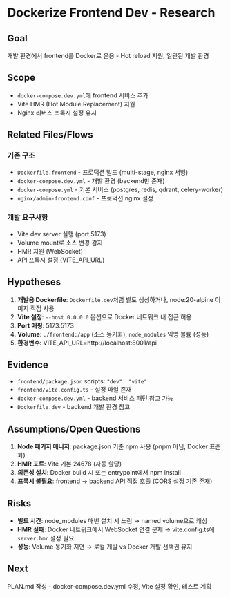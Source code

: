 # Dockerize Frontend Dev - Research

## Goal
개발 환경에서 frontend를 Docker로 운용 - Hot reload 지원, 일관된 개발 환경

## Scope
- `docker-compose.dev.yml`에 frontend 서비스 추가
- Vite HMR (Hot Module Replacement) 지원
- Nginx 리버스 프록시 설정 유지

## Related Files/Flows

### 기존 구조
- `Dockerfile.frontend` - 프로덕션 빌드 (multi-stage, nginx 서빙)
- `docker-compose.dev.yml` - 개발 환경 (backend만 존재)
- `docker-compose.yml` - 기본 서비스 (postgres, redis, qdrant, celery-worker)
- `nginx/admin-frontend.conf` - 프로덕션 nginx 설정

### 개발 요구사항
- Vite dev server 실행 (port 5173)
- Volume mount로 소스 변경 감지
- HMR 지원 (WebSocket)
- API 프록시 설정 (VITE_API_URL)

## Hypotheses

1. **개발용 Dockerfile**: `Dockerfile.dev`처럼 별도 생성하거나, node:20-alpine 이미지 직접 사용
2. **Vite 설정**: `--host 0.0.0.0` 옵션으로 Docker 네트워크 내 접근 허용
3. **Port 매핑**: 5173:5173
4. **Volume**: `./frontend:/app` (소스 동기화), `node_modules` 익명 볼륨 (성능)
5. **환경변수**: VITE_API_URL=http://localhost:8001/api

## Evidence

- `frontend/package.json` scripts: `"dev": "vite"`
- `frontend/vite.config.ts` - 설정 파일 존재
- `docker-compose.dev.yml` - backend 서비스 패턴 참고 가능
- `Dockerfile.dev` - backend 개발 환경 참고

## Assumptions/Open Questions

1. **Node 패키지 매니저**: package.json 기준 npm 사용 (pnpm 아님, Docker 표준화)
2. **HMR 포트**: Vite 기본 24678 (자동 할당)
3. **의존성 설치**: Docker build 시 또는 entrypoint에서 npm install
4. **프록시 불필요**: frontend → backend API 직접 호출 (CORS 설정 기존 존재)

## Risks

- **빌드 시간**: node_modules 매번 설치 시 느림 → named volume으로 캐싱
- **HMR 실패**: Docker 네트워크에서 WebSocket 연결 문제 → vite.config.ts에 `server.hmr` 설정 필요
- **성능**: Volume 동기화 지연 → 로컬 개발 vs Docker 개발 선택권 유지

## Next

PLAN.md 작성 - docker-compose.dev.yml 수정, Vite 설정 확인, 테스트 계획
